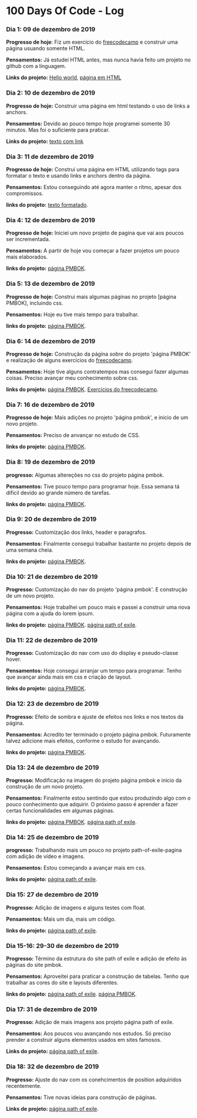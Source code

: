 # 100 Days Of Code - Log

### Dia 1: 09 de dezembro de 2019 ###

**Progresso de hoje**: Fiz um exercício do [freecodecamp](https://www.freecodecamp.org/) e construir uma página usuando somente HTML.

**Pensamentos:** Já estudei HTML antes, mas nunca havia feito um projeto no github com a linguagem.

**Links do projeto:** [Hello world](https://github.com/Jonathan220/hello-world), [página  em HTML](https://github.com/Jonathan220/Estrutura-basica-html)

### Dia 2: 10 de dezembro de 2019 ###

**Progresso de hoje:** Construir uma página em html testando o uso de links a anchors.

**Pensamentos:** Devido ao pouco tempo hoje programei somente 30 minutos. Mas foi o suficiente para praticar.

**Links do projeto:** [texto com link](https://github.com/Jonathan220/texto-com-link)

### Dia 3: 11 de dezembro de 2019 ###

**Progresso de hoje:** Construí uma página em HTML utilizando tags para formatar o texto e usando links e anchors dentro da página.

**Pensamentos:** Estou conseguindo até agora manter o ritmo, apesar dos compromissos.

**links do projeto:** [texto formatado](https://github.com/Jonathan220/texto-formatado).

### Dia 4: 12 de dezembro de 2019 ###

**Progresso de hoje:** Iniciei um novo projeto de pagina que vai aos poucos ser incrementada.

**Pensamentos:** A partir de hoje vou começar a fazer projetos um pouco mais elaborados.

**links do projeto:** [página PMBOK](https://github.com/Jonathan220/pagina-pmbok).

### Dia 5: 13 de dezembro de 2019 ###

**Progresso de hoje:** Construi mais algumas páginas no projeto [página PMBOK], incluindo css.

**Pensamentos:** Hoje eu tive mais tempo para trabalhar.

**links do projeto:** [página PMBOK](https://github.com/Jonathan220/pagina-pmbok).

### Dia 6: 14 de dezembro de 2019 ###

**Progresso de hoje:** Construção da página _sobre_ do projeto 'página PMBOK' e realização de alguns exercícios do [freecodecamp](https://www.freecodecamp.org/learn).

**Pensamentos:** Hoje tive alguns contratempos mas consegui fazer algumas coisas. Preciso avançar meu conhecimento sobre css.

**links do projeto:** [página PMBOK](https://github.com/Jonathan220/pagina-pmbok). [Exercícios do freecodecamp](https://github.com/Jonathan220/desafios-freecodecamp).

### Dia 7: 16 de dezembro de 2019 ###

**Progresso de hoje:** Mais adições no projeto 'página pmbok', e inicio de um novo projeto.

**Pensamentos:** Preciso de anvançar no estudo de CSS.

**links do projeto:** [página PMBOK](https://github.com/Jonathan220/pagina-pmbok).

### Dia 8: 19 de dezembro de 2019 ###

**progresso:** Algumas altereções no css do projeto página pmbok.

**Pensamentos:** Tive pouco tempo para programar hoje. Essa semana tá dificil devido ao grande número de tarefas.

**links do projeto:** [página PMBOK](https://github.com/Jonathan220/pagina-pmbok).

### Dia 9: 20 de dezembro de 2019 ###

**Progresso:** Customização dos links, header e paragrafos.

**Pensamentos:** Finalmente consegui trabalhar bastante no projeto depois de uma semana cheia.

**links do projeto:** [página PMBOK](https://github.com/Jonathan220/pagina-pmbok).

### Dia 10: 21 de dezembro de 2019 ###

**Progresso:** Customização do nav do projeto 'página pmbok'. E construção de um novo projeto.

**Pensamentos:** Hoje trabalhei um pouco mais e passei a construir uma nova página com a ajuda do lorem ipsum.

**links do projeto:** [página PMBOK](https://github.com/Jonathan220/pagina-pmbok). [página path of exile](https://github.com/Jonathan220/path-of-exile-pagina).

### Dia 11: 22 de dezembro de 2019 ###

**Progresso:** Customização do nav com uso do display e pseudo-classe hover.

**Pensamentos:** Hoje consegui arranjar um tempo para programar. Tenho que avançar ainda mais em css e criação de layout.

**links do projeto:** [página PMBOK](https://github.com/Jonathan220/pagina-pmbok).

### Dia 12: 23 de dezembro de 2019 ###

**Progresso:** Efeito de sombra e ajuste de efeitos nos links e nos textos da página.

**Pensamentos:** Acredito ter terminado o projeto página pmbok. Futuramente talvez adicione mais efeitos, conforme o estudo for avançando.

**links do projeto:**  [página PMBOK](https://github.com/Jonathan220/pagina-pmbok).

### Dia 13: 24 de dezembro de 2019 ###

**Progresso:** Modificação na imagem do projeto página pmbok e inicio da construção de um novo projeto.

**Pensamentos:** Finalmente estou sentindo que estou produzindo algo com o pouco conhecimento que adquirir. O próximo passo é aprender a fazer certas funcionalidades em algumas páginas.

**links do projeto:** [página PMBOK](https://github.com/Jonathan220/pagina-pmbok).
 [página path of exile](https://github.com/Jonathan220/path-of-exile-pagina).

### Dia 14: 25 de dezembro de 2019 ###

**progresso:** Trabalhando mais um pouco no projeto path-of-exile-pagina com adição de vídeo e imagens.

**Pensamentos:** Estou começando a avançar mais em css.

**links do projeto:** [página path of exile](https://github.com/Jonathan220/path-of-exile-pagina).

### Dia 15: 27 de dezembro de 2019 ###

**Progresso:** Adição de imagens e alguns testes com float.

**Pensamentos:** Mais um dia, mais um código.

**links do projeto:** [página path of exile](https://github.com/Jonathan220/path-of-exile-pagina).

### Dia 15-16: 29-30 de dezembro de 2019 ###

**Progresso:** Término da estrutura do site path of exile e adição de efeito às páginas do site pmbok.

**Pensamentos:** Aproveitei para praticar a construção de tabelas. Tenho que trabalhar as cores do site e layouts diferentes.

**links do projeto:** [página path of exile](https://github.com/Jonathan220/path-of-exile-pagina).
[página PMBOK](https://github.com/Jonathan220/pagina-pmbok).

### Dia 17: 31 de dezembro de 2019 ###

**Progresso:** Adição de mais imagens aos projeto página path of exile.

**Pensamentos:** Aos poucos vou avançando nos estudos. Só preciso prender a construir alguns elementos usados em sites famosos.

**Links do projeto:** [página path of exile](https://github.com/Jonathan220/path-of-exile-pagina).

### Dia 18: 32 de dezembro de 2019 ###

**Progresso:** Ajuste do nav com os conehcimentos de position adquiridos recentemente.

**Pensamentos:** Tive novas ideias para construção de páginas.

**Links de projeto:** [página path of exile](https://github.com/Jonathan220/path-of-exile-pagina).
